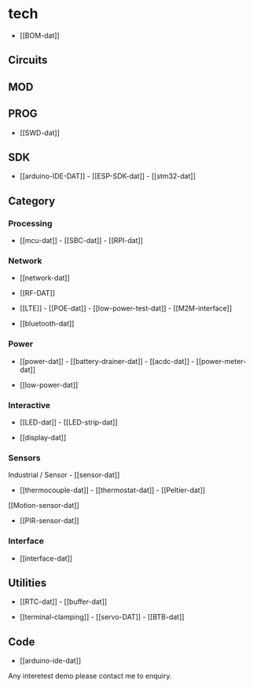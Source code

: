 
# tech 

- [[BOM-dat]]


## Circuits 

## MOD

## PROG

- [[SWD-dat]]

## SDK

- [[arduino-IDE-DAT]] - [[ESP-SDK-dat]] - [[stm32-dat]]


## Category

### Processing 

- [[mcu-dat]] - [[SBC-dat]] - [[RPI-dat]]

### Network

- [[network-dat]]

- [[RF-DAT]]

- [[LTE]] - [[POE-dat]] - [[low-power-test-dat]] - [[M2M-interface]]

- [[bluetooth-dat]]


### Power 

- [[power-dat]] - [[battery-drainer-dat]] - [[acdc-dat]] - [[power-meter-dat]]

- [[low-power-dat]]

### Interactive

- [[LED-dat]] - [[LED-strip-dat]]

- [[display-dat]]

### Sensors 

Industrial / Sensor - [[sensor-dat]]

- [[thermocouple-dat]] - [[thermostat-dat]] - [[Peltier-dat]]

[[Motion-sensor-dat]]

- [[PIR-sensor-dat]]

### Interface 

- [[interface-dat]]


## Utilities  

- [[RTC-dat]] - [[buffer-dat]] 

- [[terminal-clamping]] - [[servo-DAT]] - [[BTB-dat]]


## Code 
- [[arduino-ide-dat]]



Any interetest demo please contact me to enquiry.
